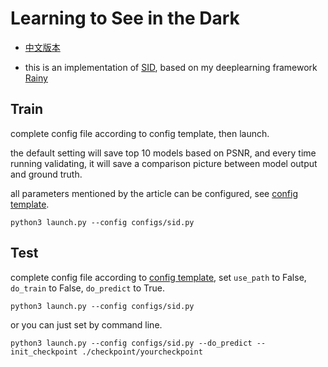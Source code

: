 # Learning to See in the Dark
* [中文版本](./doc/readme.md)

* this is an implementation of [SID](https://arxiv.org/abs/1805.01934), based on my deeplearning framework [Rainy](https://github.com/0x404/Rainy)

## Train

complete config file according to config template, then launch.

the default setting will save top 10 models based on PSNR, and every time running validating, it will save a comparison picture between model output and ground truth.

all parameters mentioned by the article can be configured, see [config template](./configs/sid.py).

``` shell
python3 launch.py --config configs/sid.py
```

## Test

complete config file according to [config template](./configs/sid.py), set `use_path` to False, `do_train` to False, `do_predict` to True.

```shell
python3 launch.py --config configs/sid.py
```

or you can just set by command line.

```shell
python3 launch.py --config configs/sid.py --do_predict --init_checkpoint ./checkpoint/yourcheckpoint
```


